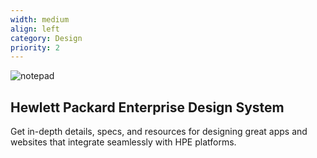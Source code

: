 ```yaml
---
width: medium
align: left
category: Design
priority: 2
---
```

![notepad](/img/notepad.png)

## Hewlett Packard Enterprise Design System
Get in-depth details, specs, and resources for designing great apps and websites that integrate seamlessly with HPE platforms.
